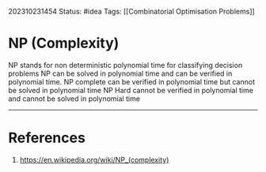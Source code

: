202310231454
Status: #idea
Tags: [[Combinatorial Optimisation Problems]]

# NP (Complexity)

NP stands for non deterministic polynomial time for classifying decision problems
NP can be solved in polynomial time and can be verified in polynomial time.
NP complete can be verified in polynomial time but cannot be solved in polynomial time
NP Hard cannot be verified in polynomial time and cannot be solved in polynomial time

---
# References

1. https://en.wikipedia.org/wiki/NP_(complexity)

